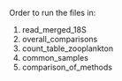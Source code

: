Order to run the files in:

1. read_merged_18S
2. overall_comparisons
3. count_table_zooplankton
4. common_samples
5. comparison_of_methods
